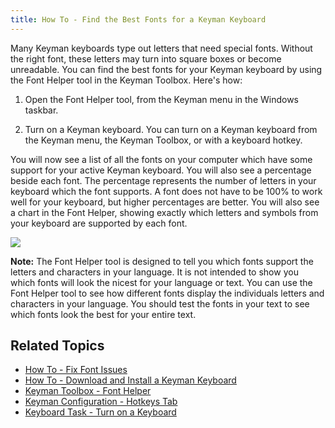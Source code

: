 ```yaml
---
title: How To - Find the Best Fonts for a Keyman Keyboard
---
```


Many Keyman keyboards type out letters that need special fonts. Without
the right font, these letters may turn into square boxes or become
unreadable. You can find the best fonts for your Keyman keyboard by
using the Font Helper tool in the Keyman Toolbox. Here's how:

1.  Open the Font Helper tool, from the Keyman menu in the Windows
    taskbar.

2.  Turn on a Keyman keyboard. You can turn on a Keyman keyboard from
    the Keyman menu, the Keyman Toolbox, or with a keyboard hotkey.

You will now see a list of all the fonts on your computer which have
some support for your active Keyman keyboard. You will also see a
percentage beside each font. The percentage represents the number of
letters in your keyboard which the font supports. A font does not have
to be 100% to work well for your keyboard, but higher percentages are
better. You will also see a chart in the Font Helper, showing exactly
which letters and symbols from your keyboard are supported by each font.

![](desktop_images/fonthelper.png)

**Note:** The Font Helper tool is designed to tell you which fonts support the
letters and characters in your language. It is not intended to show you
which fonts will look the nicest for your language or text. You can use
the Font Helper tool to see how different fonts display the individuals
letters and characters in your language. You should test the fonts in
your text to see which fonts look the best for your entire text.

## Related Topics

-   [How To - Fix Font Issues](../troubleshooting/font)
-   [How To - Download and Install a Keyman Keyboard](download-install_keyboard)
-   [Keyman Toolbox - Font Helper](../basic/toolbox_tasks/fonthelper)
-   [Keyman Configuration - Hotkeys Tab](../basic/config_tasks/hotkeys_tab)
-   [Keyboard Task - Turn on a Keyboard](../basic/enable_keyboard)
